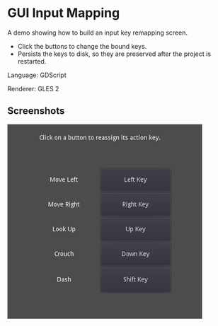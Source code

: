 # GUI Input Mapping

A demo showing how to build an input key remapping screen.

- Click the buttons to change the bound keys.
- Persists the keys to disk, so they are preserved
  after the project is restarted.

Language: GDScript

Renderer: GLES 2

## Screenshots

![Screenshot](screenshots/input_mapping.png)
